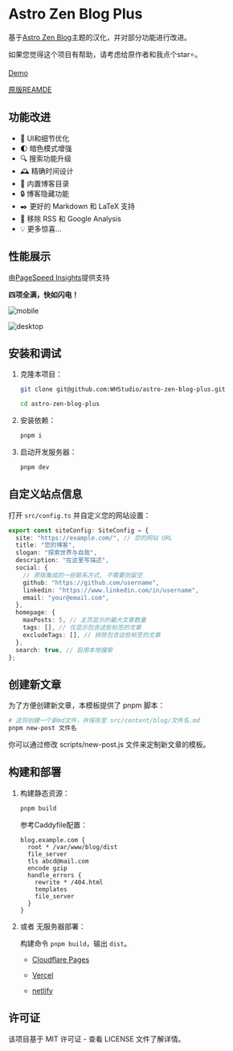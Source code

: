 # Astro Zen Blog Plus

基于[Astro Zen Blog](https://github.com/larry-xue/astro-zen-blog)主题的汉化，并对部分功能进行改进。

如果您觉得这个项目有帮助，请考虑给原作者和我点个star⭐️。

[Demo](https://azbp.netlify.app/)

[原版REAMDE](https://github.com/larry-xue/astro-zen-blog/blob/main/docs/README_CN.md)

## 功能改进

- 🎨 UI和细节优化
- 🌓 暗色模式增强
- 🔍 搜索功能升级
- 🕰️ 精确时间设计
- 📇 内置博客目录
- 🔒 博客隐藏功能
- ✒️ 更好的 Markdown 和 LaTeX 支持
- 🚮 移除 RSS 和 Google Analysis
- 💡 更多惊喜...

## 性能展示

由[PageSpeed Insights](https://pagespeed.web.dev/)提供支持

**四项全满，快如闪电！**

![mobile](https://290f154.webp.li/202506150505513.png)

![desktop](https://290f154.webp.li/202506150507214.png)

## 安装和调试

1. 克隆本项目：

   ```bash
   git clone git@github.com:WHStudio/astro-zen-blog-plus.git
   ```

   ```bash
   cd astro-zen-blog-plus
   ```

2. 安装依赖：

   ```bash
   pnpm i
   ```

3. 启动开发服务器：

   ```bash
   pnpm dev
   ```

## 自定义站点信息

打开 `src/config.ts` 并自定义您的网站设置：

```typescript
export const siteConfig: SiteConfig = {
  site: "https://example.com/", // 您的网站 URL
  title: "您的博客",
  slogan: "探索世界与自我",
  description: "在这里写描述",
  social: {
    // 原版集成的一些联系方式, 不需要则留空
    github: "https://github.com/username",
    linkedin: "https://www.linkedin.com/in/username",
    email: "your@email.com",
  },
  homepage: {
    maxPosts: 5, // 主页显示的最大文章数量
    tags: [], // 仅显示包含这些标签的文章
    excludeTags: [], // 排除包含这些标签的文章
  },
  search: true, // 启用本地搜索
};
```

## 创建新文章

为了方便创建新文章，本模板提供了 pnpm 脚本：

```bash
# 这将创建一个新md文件，并保存至 src/content/blog/文件名.md
pnpm new-post 文件名
```

你可以通过修改 scripts/new-post.js 文件来定制新文章的模板。

## 构建和部署

1. 构建静态资源：

   ```bash
   pnpm build
   ```

   参考Caddyfile配置：
   ```caddyfile
   blog.example.com {
     root * /var/www/blog/dist
     file_server
     tls abcd@mail.com
     encode gzip
     handle_errors {
       rewrite * /404.html
       templates
       file_server
     }
   }
   ```

3. 或者 无服务器部署：

   构建命令 `pnpm build`，输出 `dist`。

   - [Cloudflare Pages](https://pages.cloudflare.com/)

   - [Vercel](https://vercel.com/)

   - [netlify](https://netlify.com/)

## 许可证

该项目基于 MIT 许可证 - 查看 LICENSE 文件了解详情。
